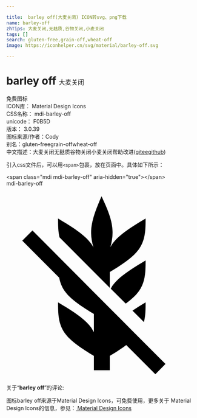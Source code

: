 ```yaml
---

title:  barley off(大麦关闭) ICON转svg、png下载
name: barley-off
zhTips: 大麦关闭,无麸质,谷物关闭,小麦关闭
tags: []
search: gluten-free,grain-off,wheat-off
image: https://iconhelper.cn/svg/material/barley-off.svg

---
```


# barley off  <small style="font-size: 60%;font-weight: 100">大麦关闭</small>


<div class="detail-page">
<p>
<span><span class="badge-success badge">免费图标</span> </span>
<br/>
<span>
ICON库：
<span class="badge-secondary badge">Material Design Icons</span> 
</span>
<br/>
<span>
CSS名称：
<span class="badge-secondary badge">mdi-barley-off</span> 
</span>
<br/>
<span>
unicode：
<span class="badge-secondary badge">F0B5D</span> 
<copy-btn content='F0B5D' btn-title=""></copy-btn>
<copy-btn :content='String.fromCodePoint(parseInt("F0B5D", 16))' btn-title="复制U"></copy-btn>
</span>
<br/>
<span>
版本：
<span class="badge-secondary badge">3.0.39</span> 
</span>
<br/>
<span>图标来源/作者：<span class="badge-light badge">Cody</span></span> 
<br/>
<span>别名：<span class="badge-light badge">gluten-free</span><span class="badge-light badge">grain-off</span><span class="badge-light badge">wheat-off</span></span><br/><span class="zh-detail">中文描述：<span class="badge-primary badge">大麦关闭</span><span class="badge-primary badge">无麸质</span><span class="badge-primary badge">谷物关闭</span><span class="badge-primary badge">小麦关闭</span><span class="help-link"><span>帮助改进</span>(<a href="https://gitee.com/liuwave/icon-helper/edit/master/json/material/barley-off.json" target="_blank" rel="noopener noreferrer">gitee</a><a href="https://github.com/liuwave/icon-helper/edit/master/json/material/barley-off.json" target="_blank" rel="noopener noreferrer">github</a></span>)</span><br/>
</p>
</div>
<div class="alert alert-dark">
  <i class="mdi mdi-barley-off mdi-48px"></i>
  <i class="mdi mdi-barley-off mdi-36px"></i>
  <i class="mdi mdi-barley-off mdi-24px"></i>
  <i class="mdi mdi-barley-off mdi-18px"></i>
</div>
<div>
  <p>引入css文件后，可以用<code>&lt;span&gt;</code>包裹，放在页面中。具体如下所示：    
  </p>
  <div class="alert alert-primary" style="font-size: 14px">
    &lt;span class="mdi mdi-barley-off" aria-hidden="true"&gt;&lt;/span&gt;
    <copy-btn content='<span class="mdi mdi-barley-off" aria-hidden="true"></span>'></copy-btn>
  </div>
  <div class="alert alert-secondary">
    <i class="mdi mdi-barley-off"
    style="font-size: 24px"
    aria-hidden="true"></i> mdi-barley-off
    <copy-btn content="mdi-barley-off" btn-title="复制图标名称"></copy-btn>
  </div>
</div>
<div id="svg" class="svg-wrap">
<svg xmlns="http://www.w3.org/2000/svg" viewBox="0 0 24 24"><path d="M11.96,1.21C11.3,2.76 10.64,4.31 10.65,5.82C10.66,6.42 10.77,7 10.94,7.62C10.86,7.46 10.77,7.31 10.67,7.17C9.83,6 8.17,5 6.5,4C6.5,4.8 6.5,5.59 6.68,6.36L13,12.68V10.7C14.5,9.8 15.92,8.88 16.67,7.83C17.5,6.67 17.5,5.33 17.5,4C15.83,5 14.17,6 13.33,7.17C13.23,7.31 13.15,7.45 13.07,7.59C13.25,6.96 13.36,6.32 13.35,5.69C13.34,4.18 12.65,2.69 11.96,1.21M3.28,5.5L2,6.77L6.64,11.41C6.75,12 6.95,12.55 7.33,13.08C8.08,14.13 9.5,15.05 11,15.95V18.23L10.67,17.67C9.83,16.5 8.17,15.5 6.5,14.5C6.5,15.83 6.5,17.17 7.33,18.33C8.08,19.38 9.5,20.3 11,21.2V23H13V21.2C13.74,20.76 14.45,20.31 15.07,19.84L18.73,23.5L20,22.22C14,16.23 9.1,11.32 3.28,5.5M17.5,9.25C15.83,10.25 14.17,11.25 13.33,12.42L13.12,12.79L15,14.66C15.67,14.16 16.27,13.64 16.67,13.08C17.5,11.92 17.5,10.58 17.5,9.25M17.5,14.5C16.93,14.84 16.38,15.18 15.85,15.53L17.29,16.97C17.5,16.17 17.5,15.33 17.5,14.5Z" /></svg>
</div>
<detail full-name='mdi-barley-off'></detail>
<div class="icon-detail__container">
<p>关于“<b>barley off</b>”的评论:</p>
</div>
<Vssue title="关于“barley off”的评论" />    
<div><p>图标barley off来源于Material Design Icons，可免费使用，更多关于 Material Design Icons的信息，参见：<a target="_blank" href="https://iconhelper.cn/material.html"> Material Design Icons</a>
</p></div>
